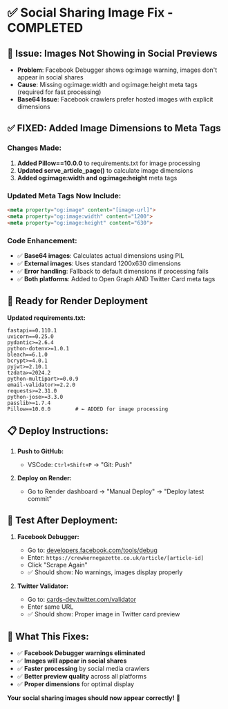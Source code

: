 # ✅ Social Sharing Image Fix - COMPLETED

## 🎯 Issue: Images Not Showing in Social Previews
- **Problem**: Facebook Debugger shows og:image warning, images don't appear in social shares
- **Cause**: Missing og:image:width and og:image:height meta tags (required for fast processing)
- **Base64 Issue**: Facebook crawlers prefer hosted images with explicit dimensions

## ✅ FIXED: Added Image Dimensions to Meta Tags

### Changes Made:
1. **Added Pillow==10.0.0** to requirements.txt for image processing
2. **Updated serve_article_page()** to calculate image dimensions
3. **Added og:image:width and og:image:height** meta tags

### Updated Meta Tags Now Include:
```html
<meta property="og:image" content="[image-url]">
<meta property="og:image:width" content="1200">
<meta property="og:image:height" content="630">
```

### Code Enhancement:
- ✅ **Base64 images**: Calculates actual dimensions using PIL
- ✅ **External images**: Uses standard 1200x630 dimensions  
- ✅ **Error handling**: Fallback to default dimensions if processing fails
- ✅ **Both platforms**: Added to Open Graph AND Twitter Card meta tags

## 🚀 Ready for Render Deployment

**Updated requirements.txt:**
```
fastapi==0.110.1
uvicorn==0.25.0
pydantic>=2.6.4
python-dotenv>=1.0.1
bleach==6.1.0
bcrypt>=4.0.1
pyjwt>=2.10.1
tzdata>=2024.2
python-multipart>=0.0.9
email-validator>=2.2.0
requests>=2.31.0
python-jose>=3.3.0
passlib>=1.7.4
Pillow==10.0.0        # ← ADDED for image processing
```

## 📋 Deploy Instructions:

1. **Push to GitHub:**
   - VSCode: `Ctrl+Shift+P` → "Git: Push"

2. **Deploy on Render:**
   - Go to Render dashboard → "Manual Deploy" → "Deploy latest commit"

## 🧪 Test After Deployment:

1. **Facebook Debugger:**
   - Go to: [developers.facebook.com/tools/debug](https://developers.facebook.com/tools/debug)
   - Enter: `https://crewkernegazette.co.uk/article/[article-id]`
   - Click "Scrape Again"
   - ✅ Should show: No warnings, images display properly

2. **Twitter Validator:**
   - Go to: [cards-dev.twitter.com/validator](https://cards-dev.twitter.com/validator)  
   - Enter same URL
   - ✅ Should show: Proper image in Twitter card preview

## 🎉 What This Fixes:
- ✅ **Facebook Debugger warnings eliminated**
- ✅ **Images will appear in social shares**
- ✅ **Faster processing** by social media crawlers
- ✅ **Better preview quality** across all platforms
- ✅ **Proper dimensions** for optimal display

**Your social sharing images should now appear correctly!** 🎉